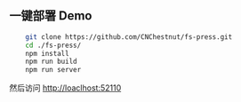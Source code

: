 
## 一键部署 Demo

```bash
    git clone https://github.com/CNChestnut/fs-press.git
    cd ./fs-press/
    npm install
    npm run build
    npm run server
```

然后访问 [http://loaclhost:52110](http://loaclhost:52110)